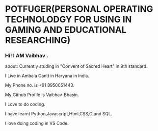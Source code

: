 # POTFUGER(PERSONAL OPERATING TECHNOLODGY FOR USING IN GAMING AND EDUCATIONAL RESEARCHING)
### Hi! I AM Vaibhav .
about: Currently studing in "Convent of Sacred Heart" in 9th standard.

I Live in Ambala Cantt in Haryana in India.

My Phone no. is +91 8950051443.

My Github Profile is Vaibhav-Bhasin.

I Love to do coding.

I have learnt Python,Javascript,Html,CSS,C,and SQL.

I love doing coding in VS Code.
